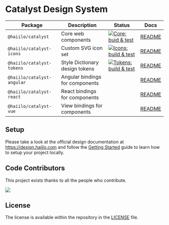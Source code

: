 # Catalyst Design System

| Package | Description | Status | Docs |
| ------- | ----------- | ------ | ---- |
| `@haiilo/catalyst`           | Core web components               | [![Core: buid & test](https://github.com/haiilo/catalyst/actions/workflows/core.yml/badge.svg)](https://github.com/haiilo/catalyst/actions/workflows/core.yml) | [README](https://github.com/haiilo/catalyst/blob/main/core/README.md) |
| `@haiilo/catalyst-icons`     | Custom SVG icon set               | [![Icons: build & test](https://github.com/haiilo/catalyst/actions/workflows/icons.yml/badge.svg)](https://github.com/haiilo/catalyst/actions/workflows/icons.yml) | [README](https://github.com/haiilo/catalyst/blob/main/icons/README.md) |
| `@haiilo/catalyst-tokens`    | Style Dictionary design tokens    | [![Tokens: build & test](https://github.com/haiilo/catalyst/actions/workflows/tokens.yml/badge.svg)](https://github.com/haiilo/catalyst/actions/workflows/tokens.yml) | [README](https://github.com/haiilo/catalyst/blob/main/tokens/README.md) |
| `@haiilo/catalyst-angular`   | Angular bindings for components   |  | [README](https://github.com/haiilo/catalyst/blob/main/angular/README.md) |
| `@haiilo/catalyst-react`     | React bindings for components     |  | [README](https://github.com/haiilo/catalyst/blob/main/react/README.md) |
| `@haiilo/catalyst-vue`       | View bindings for components      |  | [README](https://github.com/haiilo/catalyst/blob/main/vue/README.md) |

## Setup

Please take a look at the official design documentation at https://design.haiilo.com and follow the [Getting Started](https://design.haiilo.com/7a807c8eb/p/12e811-getting-started) guide to learn how to setup your project locally.

## Code Contributors

This project exists thanks to all the people who contribute.

<a href="https://github.com/haiilo/catalyst/graphs/contributors">
  <img src="https://contrib.rocks/image?repo=haiilo/catalyst" />
</a>

## License

The license is available within the repository in the
[LICENSE](https://github.com/haiilo/catalyst/blob/main/LICENSE) file.
